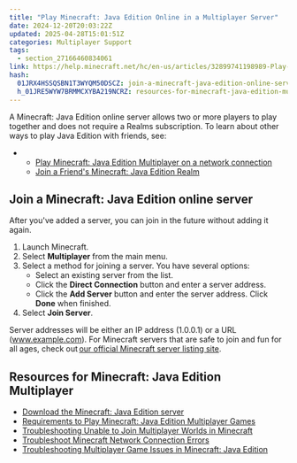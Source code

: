 ```yaml
---
title: "Play Minecraft: Java Edition Online in a Multiplayer Server"
date: 2024-12-20T20:03:22Z
updated: 2025-04-28T15:01:51Z
categories: Multiplayer Support
tags:
  - section_27166460834061
link: https://help.minecraft.net/hc/en-us/articles/32899741198989-Play-Minecraft-Java-Edition-Online-in-a-Multiplayer-Server
hash:
  01JRX4HSSQSBN1T3WYQM50DSCZ: join-a-minecraft-java-edition-online-server
  h_01JRE5WYW7BRMMCXYBA219NCRZ: resources-for-minecraft-java-edition-multiplayer
---
```


A Minecraft: Java Edition online server allows two or more players to play together and does not require a Realms subscription. To learn about other ways to play Java Edition with friends, see:

- - [Play Minecraft: Java Edition Multiplayer on a network connection](./Play-Minecraft-Java-Edition-Multiplayer-on-a-network-connection.md)
  - [Join a Friend's Minecraft: Java Edition Realm](../Create-or-Join-Realms/Join-a-Friend-s-Minecraft-Java-Edition-Realm.md)

## Join a Minecraft: Java Edition online server

After you've added a server, you can join in the future without adding it again.

1.  Launch Minecraft.
2.  Select **Multiplayer** from the main menu.
3.  Select a method for joining a server. You have several options:
    - Select an existing server from the list.
    - Click the **Direct Connection** button and enter a server address.
    - Click the **Add Server** button and enter the server address. Click **Done** when finished.
4.  Select **Join Server**.

Server addresses will be either an IP address (1.0.0.1) or a URL (www.example.com). For Minecraft servers that are safe to join and fun for all ages, check out [our official Minecraft server listing site](https://findmcserver.com/).

## Resources for Minecraft: Java Edition Multiplayer

- [Download the Minecraft: Java Edition server](https://www.minecraft.net/en-us/download/server)
- [Requirements to Play Minecraft: Java Edition Multiplayer Games](./Requirements-to-Play-Minecraft-Java-Edition-Multiplayer-Games.md)
- [Troubleshooting Unable to Join Multiplayer Worlds in Minecraft](./Troubleshoot-Unable-to-Join-Multiplayer-Worlds-in-Minecraft.md)
- [Troubleshoot Minecraft Network Connection Errors](../Performance-Troubleshooting/Troubleshoot-Minecraft-Network-Connection-Errors.md)
- [Troubleshooting Multiplayer Game Issues in Minecraft: Java Edition](./Troubleshoot-Multiplayer-Game-Issues-in-Minecraft-Java-Edition.md)
